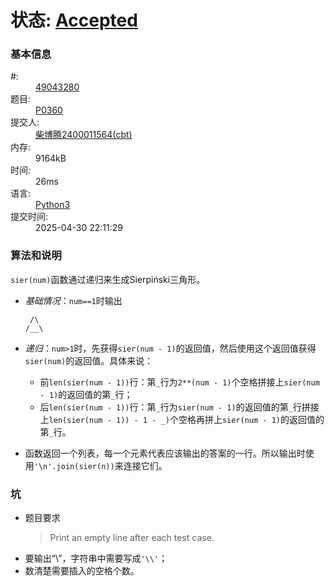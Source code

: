 # 状态: <a href="http://dsbpython.openjudge.cn/dspythonbook/solution/49043280/" class="result-right">Accepted</a>

<h3>基本信息</h3>
<dl>
	<dt>#:</dt>
	<dd><a href="/dspythonbook/solution/49043280/">49043280</a></dd>
	<dt>题目:</dt>
	<dd><a href="/dspythonbook/P0360/">P0360</a></dd>
	<dt>提交人:</dt>
	<dd><a class="user-anchor" href="http://openjudge.cn/user/1458599/in/group-491/">柴博腾2400011564(cbt)</a></dd>
		<dt>内存:</dt>
	<dd>9164kB</dd>
			<dt>时间:</dt>
	<dd>26ms</dd>
		<dt>语言:</dt>
	<dd><a href="/dspythonbook/solution/49043280/">Python3</a></dd>
	<dt>提交时间:</dt>
	<dd>2025-04-30 22:11:29</dd>
</dl>

### 算法和说明
`sier(num)`函数通过递归来生成Sierpiński三角形。

* *基础情况*：`num==1`时输出
    ```
     /\
    /__\
    ```

* *递归*：`num>1`时，先获得`sier(num - 1)`的返回值，然后使用这个返回值获得`sier(num)`的返回值。具体来说：
    * 前`len(sier(num - 1))`行：第`_`行为`2**(num - 1)`个空格拼接上`sier(num - 1)`的返回值的第`_`行；
    * 后`len(sier(num - 1))`行：第`_`行为`sier(num - 1)`的返回值的第`_`行拼接上`len(sier(num - 1)) - 1 - _)`个空格再拼上`sier(num - 1)`的返回值的第`_`行。
 
* 函数返回一个列表，每一个元素代表应该输出的答案的一行。所以输出时使用`'\n'.join(sier(n))`来连接它们。
 
### 坑
* 题目要求
    > Print an empty line after each test case.
* 要输出“\”，字符串中需要写成`'\\'`；
* 数清楚需要插入的空格个数。
